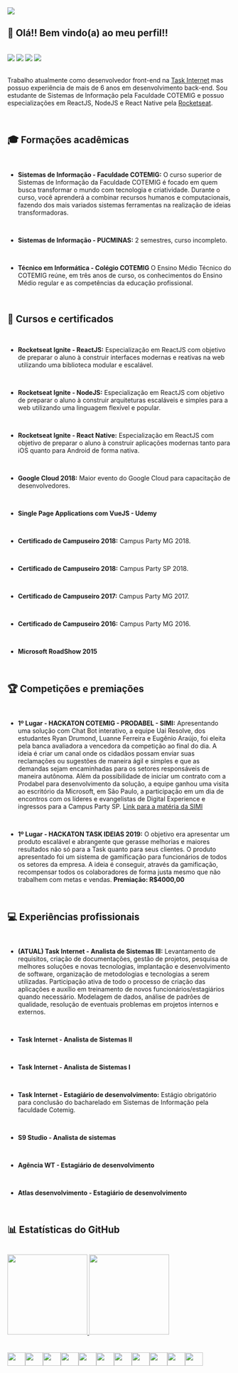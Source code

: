 <img src="https://cdn.discordapp.com/attachments/809859823872376903/887910777124683876/unknown.png" />

## 👋 Olá!! Bem vindo(a) ao meu perfil!!
<br />
<div> 
<!--   <a href="https://www.youtube.com/channel/UC_-uuuZbY0AAt9CViNzvc-Q" target="_blank"><img src="https://img.shields.io/badge/YouTube-FF0000?style=for-the-badge&logo=youtube&logoColor=white" target="_blank"></a> -->
  <a href="https://www.linkedin.com/in/ryandrumond" target="_blank"><img src="https://img.shields.io/badge/-LinkedIn-%230077B5?style=for-the-badge&logo=linkedin&logoColor=white" target="_blank"></a> 
    <a href="https://api.whatsapp.com/send?phone=5531992547014" target="_blank"><img src="https://img.shields.io/badge/WhatsApp-25D366?style=for-the-badge&logo=whatsapp&logoColor=white" target="_blank"></a> 
  <a href = "mailto:ryandrumond@outlook.com.br"><img src="https://img.shields.io/badge/Microsoft_Outlook-0078D4?style=for-the-badge&logo=microsoft-outlook&logoColor=white" target="_blank"></a>
<!--  <a href="https://discord.gg/pDbY76q8Qf" target="_blank"><img src="https://img.shields.io/badge/Discord-7289DA?style=for-the-badge&logo=discord&logoColor=white" target="_blank"></a>  -->
  <a href="https://instagram.com/ryandrumond" target="_blank"><img src="https://img.shields.io/badge/-Instagram-%23E4405F?style=for-the-badge&logo=instagram&logoColor=white" target="_blank"></a>
<!--  	<a href="https://www.twitch.tv/rafaballerinii" target="_blank"><img src="https://img.shields.io/badge/Twitch-9146FF?style=for-the-badge&logo=twitch&logoColor=white" target="_blank"></a> -->
  
  
</div>

<br />

<p>
  Trabalho atualmente como desenvolvedor front-end na <a href="https://task.com.br">Task Internet</a> mas possuo experiência de mais de 6 anos em desenvolvimento back-end. Sou estudante de Sistemas de Informação pela Faculdade COTEMIG e possuo especializações em ReactJS, NodeJS e React Native pela <a href="https://rocketseat.com.br/">Rocketseat</a>. 
</p>

<br />

## 🎓 Formações acadêmicas

<br />

* **Sistemas de Informação - Faculdade COTEMIG:** O curso superior de Sistemas de Informação da Faculdade COTEMIG é focado em quem busca transformar o mundo com tecnologia e criatividade. Durante o curso, você aprenderá a combinar recursos humanos e computacionais, fazendo dos mais variados sistemas ferramentas na realização de ideias transformadoras.

<br />

* **Sistemas de Informação - PUCMINAS:** 2 semestres, curso incompleto.

<br />

* **Técnico em Informática - Colégio COTEMIG** O Ensino Médio Técnico do COTEMIG reúne, em três anos de curso, os conhecimentos do Ensino Médio regular e as competências da educação profissional. 


<br />

## 📃 Cursos e certificados

<br />

* **Rocketseat Ignite - ReactJS:** Especialização em ReactJS com objetivo de preparar o aluno à construir interfaces modernas e reativas na web utilizando uma biblioteca modular e escalável.

<br />

* **Rocketseat Ignite - NodeJS:** Especialização em ReactJS com objetivo de preparar o aluno à construir arquiteturas escaláveis e simples para a web utilizando uma linguagem flexível e popular.

<br />

* **Rocketseat Ignite - React Native:** Especialização em ReactJS com objetivo de preparar o aluno à construir aplicações modernas tanto para iOS quanto para Android de forma nativa.

<br />

* **Google Cloud 2018:** Maior evento do Google Cloud para capacitação de desenvolvedores.

<br />

* **Single Page Applications com VueJS - Udemy**

<br />

* **Certificado de Campuseiro 2018:** Campus Party MG 2018.

<br />

* **Certificado de Campuseiro 2018:** Campus Party SP 2018.

<br />

* **Certificado de Campuseiro 2017:** Campus Party MG 2017.

<br />

* **Certificado de Campuseiro 2016:** Campus Party MG 2016.

<br />

* **Microsoft RoadShow 2015**

<br />

## 🏆 Competições e premiações


<br />

* **1º Lugar - HACKATON COTEMIG - PRODABEL - SIMI:** Apresentando uma solução com Chat Bot interativo, a equipe Uai Resolve, dos estudantes Ryan Drumond, Luanne Ferreira e Eugênio Araújo, foi eleita pela banca avaliadora a vencedora da competição ao final do dia. A ideia é criar um canal onde os cidadãos possam enviar suas reclamações ou sugestões de maneira ágil e simples e que as demandas sejam encaminhadas para os setores responsáveis de maneira autônoma. Além da possibilidade de iniciar um contrato com a Prodabel para desenvolvimento da solução, a equipe ganhou uma visita ao escritório da Microsoft, em São Paulo, a participação em um dia de encontros com os líderes e evangelistas de Digital Experience e ingressos para a Campus Party SP. <a href="http://www.simi.org.br/noticia/Uai-Resolve-e-a-campea-do-hackathon-promovido-pelo-SIMI-Cotemig-e-Prodabel">Link para a matéria da SIMI</a>

<br />

* **1º Lugar - HACKATON TASK IDEIAS 2019:** O objetivo era apresentar um produto escalável e abrangente que gerasse melhorias e maiores resultados não só para a Task quanto para seus clientes. O produto apresentado foi um sistema de gamificação para funcionários de todos os setores da empresa. A ideia é conseguir, através da gamificação, recompensar todos os colaboradores de forma justa mesmo que não trabalhem com metas e vendas. **Premiação: R$4000,00**


<br />


## 💻 Experiências profissionais

<br />

* **(ATUAL) Task Internet - Analista de Sistemas III:** Levantamento de requisitos, criação de documentações, gestão de projetos, pesquisa de melhores soluções e novas tecnologias, implantação e desenvolvimento de software, organização de metodologias e tecnologias a serem utilizadas. Participação ativa de todo o processo de criação das aplicações e auxílio em treinamento de novos funcionários/estagiários quando necessário. Modelagem de dados, análise de padrões de qualidade, resolução de eventuais problemas em projetos internos e externos.

<br />

* **Task Internet - Analista de Sistemas II**

<br />

* **Task Internet - Analista de Sistemas I**

<br />

* **Task Internet - Estagiário de desenvolvimento:** Estágio obrigatório para conclusão do bacharelado em Sistemas de Informação pela faculdade Cotemig.

<br />

* **S9 Studio - Analista de sistemas**

<br />

* **Agência WT - Estagiário de desenvolvimento**

<br />

* **Atlas desenvolvimento - Estagiário de desenvolvimento**

<br />


## 📊 Estatísticas do GitHub

<br />

<div>
  <a href="https://github.com/soldadoryan">
  <img height="180em" src="https://github-readme-stats.vercel.app/api?username=soldadoryan&show_icons=true&theme=react&include_all_commits=true&count_private=true&custom_title=Estatísticas do meu perfil"/>
  <img height="180em" src="https://github-readme-stats.vercel.app/api/top-langs/?username=soldadoryan&layout=compact&langs_count=7&theme=react&custom_title=Linguagens mais utilizadas"/>
</div><br />

<div style="display: flex; align-items: center">
  <img align="center" src="https://cdn.jsdelivr.net/gh/devicons/devicon/icons/javascript/javascript-original.svg" height="30" width="40" style="margin-top: 20px"/>
  <img align="center" src="https://cdn.jsdelivr.net/gh/devicons/devicon/icons/typescript/typescript-original.svg" height="30" width="40" style="margin-top: 20px"/>
  <img align="center" src="https://cdn.jsdelivr.net/gh/devicons/devicon/icons/react/react-original.svg" height="30" width="40" style="margin-top: 20px"/>
  <img align="center" src="https://cdn.jsdelivr.net/gh/devicons/devicon/icons/nodejs/nodejs-original.svg" height="30" width="40" style="margin-top: 20px"/>
  <img align="center" src="https://cdn.jsdelivr.net/gh/devicons/devicon/icons/html5/html5-original.svg" height="30" width="40" style="margin-top: 20px"/>
  <img align="center" src="https://cdn.jsdelivr.net/gh/devicons/devicon/icons/css3/css3-original.svg" height="30" width="40" style="margin-top: 20px"/>
  <img align="center" src="https://cdn.jsdelivr.net/gh/devicons/devicon/icons/sass/sass-original.svg" height="30" width="40" style="margin-top: 20px"/>
  <img align="center" src="https://cdn.jsdelivr.net/gh/devicons/devicon/icons/git/git-original.svg" height="30" width="40" style="margin-top: 20px"/>
  <img align="center" src="https://cdn.jsdelivr.net/gh/devicons/devicon/icons/php/php-original.svg" height="30" width="40" style="margin-top: 20px"/>
  <img align="center" src="https://cdn.jsdelivr.net/gh/devicons/devicon/icons/laravel/laravel-plain.svg" height="30" width="40" style="margin-top: 20px"/>
  <img align="center" src="https://cdn.jsdelivr.net/gh/devicons/devicon/icons/csharp/csharp-original.svg" height="30" width="40" style="margin-top: 20px"/>
</div>
<br />
 
##


